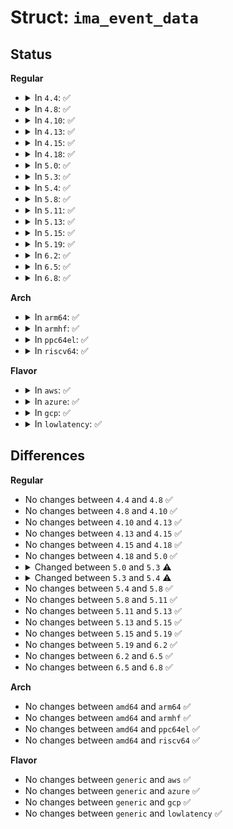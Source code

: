 # Struct: <code>ima_event_data</code>

## Status
<b>Regular</b>
<ul>
<li>
<details>
<summary>In <code>4.4</code>: ✅</summary>

```c
struct ima_event_data {
    struct integrity_iint_cache *iint;
    struct file *file;
    const unsigned char *filename;
    struct evm_ima_xattr_data *xattr_value;
    int xattr_len;
    const char *violation;
};
```
</details>
</li>
<li>
<details>
<summary>In <code>4.8</code>: ✅</summary>

```c
struct ima_event_data {
    struct integrity_iint_cache *iint;
    struct file *file;
    const unsigned char *filename;
    struct evm_ima_xattr_data *xattr_value;
    int xattr_len;
    const char *violation;
};
```
</details>
</li>
<li>
<details>
<summary>In <code>4.10</code>: ✅</summary>

```c
struct ima_event_data {
    struct integrity_iint_cache *iint;
    struct file *file;
    const unsigned char *filename;
    struct evm_ima_xattr_data *xattr_value;
    int xattr_len;
    const char *violation;
};
```
</details>
</li>
<li>
<details>
<summary>In <code>4.13</code>: ✅</summary>

```c
struct ima_event_data {
    struct integrity_iint_cache *iint;
    struct file *file;
    const unsigned char *filename;
    struct evm_ima_xattr_data *xattr_value;
    int xattr_len;
    const char *violation;
};
```
</details>
</li>
<li>
<details>
<summary>In <code>4.15</code>: ✅</summary>

```c
struct ima_event_data {
    struct integrity_iint_cache *iint;
    struct file *file;
    const unsigned char *filename;
    struct evm_ima_xattr_data *xattr_value;
    int xattr_len;
    const char *violation;
};
```
</details>
</li>
<li>
<details>
<summary>In <code>4.18</code>: ✅</summary>

```c
struct ima_event_data {
    struct integrity_iint_cache *iint;
    struct file *file;
    const unsigned char *filename;
    struct evm_ima_xattr_data *xattr_value;
    int xattr_len;
    const char *violation;
};
```
</details>
</li>
<li>
<details>
<summary>In <code>5.0</code>: ✅</summary>

```c
struct ima_event_data {
    struct integrity_iint_cache *iint;
    struct file *file;
    const unsigned char *filename;
    struct evm_ima_xattr_data *xattr_value;
    int xattr_len;
    const char *violation;
};
```
</details>
</li>
<li>
<details>
<summary>In <code>5.3</code>: ✅</summary>

```c
struct ima_event_data {
    struct integrity_iint_cache *iint;
    struct file *file;
    const unsigned char *filename;
    struct evm_ima_xattr_data *xattr_value;
    int xattr_len;
    const char *violation;
    const void *buf;
    int buf_len;
};
```
</details>
</li>
<li>
<details>
<summary>In <code>5.4</code>: ✅</summary>

```c
struct ima_event_data {
    struct integrity_iint_cache *iint;
    struct file *file;
    const unsigned char *filename;
    struct evm_ima_xattr_data *xattr_value;
    int xattr_len;
    const struct modsig *modsig;
    const char *violation;
    const void *buf;
    int buf_len;
};
```
</details>
</li>
<li>
<details>
<summary>In <code>5.8</code>: ✅</summary>

```c
struct ima_event_data {
    struct integrity_iint_cache *iint;
    struct file *file;
    const unsigned char *filename;
    struct evm_ima_xattr_data *xattr_value;
    int xattr_len;
    const struct modsig *modsig;
    const char *violation;
    const void *buf;
    int buf_len;
};
```
</details>
</li>
<li>
<details>
<summary>In <code>5.11</code>: ✅</summary>

```c
struct ima_event_data {
    struct integrity_iint_cache *iint;
    struct file *file;
    const unsigned char *filename;
    struct evm_ima_xattr_data *xattr_value;
    int xattr_len;
    const struct modsig *modsig;
    const char *violation;
    const void *buf;
    int buf_len;
};
```
</details>
</li>
<li>
<details>
<summary>In <code>5.13</code>: ✅</summary>

```c
struct ima_event_data {
    struct integrity_iint_cache *iint;
    struct file *file;
    const unsigned char *filename;
    struct evm_ima_xattr_data *xattr_value;
    int xattr_len;
    const struct modsig *modsig;
    const char *violation;
    const void *buf;
    int buf_len;
};
```
</details>
</li>
<li>
<details>
<summary>In <code>5.15</code>: ✅</summary>

```c
struct ima_event_data {
    struct integrity_iint_cache *iint;
    struct file *file;
    const unsigned char *filename;
    struct evm_ima_xattr_data *xattr_value;
    int xattr_len;
    const struct modsig *modsig;
    const char *violation;
    const void *buf;
    int buf_len;
};
```
</details>
</li>
<li>
<details>
<summary>In <code>5.19</code>: ✅</summary>

```c
struct ima_event_data {
    struct integrity_iint_cache *iint;
    struct file *file;
    const unsigned char *filename;
    struct evm_ima_xattr_data *xattr_value;
    int xattr_len;
    const struct modsig *modsig;
    const char *violation;
    const void *buf;
    int buf_len;
};
```
</details>
</li>
<li>
<details>
<summary>In <code>6.2</code>: ✅</summary>

```c
struct ima_event_data {
    struct integrity_iint_cache *iint;
    struct file *file;
    const unsigned char *filename;
    struct evm_ima_xattr_data *xattr_value;
    int xattr_len;
    const struct modsig *modsig;
    const char *violation;
    const void *buf;
    int buf_len;
};
```
</details>
</li>
<li>
<details>
<summary>In <code>6.5</code>: ✅</summary>

```c
struct ima_event_data {
    struct integrity_iint_cache *iint;
    struct file *file;
    const unsigned char *filename;
    struct evm_ima_xattr_data *xattr_value;
    int xattr_len;
    const struct modsig *modsig;
    const char *violation;
    const void *buf;
    int buf_len;
};
```
</details>
</li>
<li>
<details>
<summary>In <code>6.8</code>: ✅</summary>

```c
struct ima_event_data {
    struct integrity_iint_cache *iint;
    struct file *file;
    const unsigned char *filename;
    struct evm_ima_xattr_data *xattr_value;
    int xattr_len;
    const struct modsig *modsig;
    const char *violation;
    const void *buf;
    int buf_len;
};
```
</details>
</li>
</ul>
<b>Arch</b>
<ul>
<li>
<details>
<summary>In <code>arm64</code>: ✅</summary>

```c
struct ima_event_data {
    struct integrity_iint_cache *iint;
    struct file *file;
    const unsigned char *filename;
    struct evm_ima_xattr_data *xattr_value;
    int xattr_len;
    const struct modsig *modsig;
    const char *violation;
    const void *buf;
    int buf_len;
};
```
</details>
</li>
<li>
<details>
<summary>In <code>armhf</code>: ✅</summary>

```c
struct ima_event_data {
    struct integrity_iint_cache *iint;
    struct file *file;
    const unsigned char *filename;
    struct evm_ima_xattr_data *xattr_value;
    int xattr_len;
    const struct modsig *modsig;
    const char *violation;
    const void *buf;
    int buf_len;
};
```
</details>
</li>
<li>
<details>
<summary>In <code>ppc64el</code>: ✅</summary>

```c
struct ima_event_data {
    struct integrity_iint_cache *iint;
    struct file *file;
    const unsigned char *filename;
    struct evm_ima_xattr_data *xattr_value;
    int xattr_len;
    const struct modsig *modsig;
    const char *violation;
    const void *buf;
    int buf_len;
};
```
</details>
</li>
<li>
<details>
<summary>In <code>riscv64</code>: ✅</summary>

```c
struct ima_event_data {
    struct integrity_iint_cache *iint;
    struct file *file;
    const unsigned char *filename;
    struct evm_ima_xattr_data *xattr_value;
    int xattr_len;
    const struct modsig *modsig;
    const char *violation;
    const void *buf;
    int buf_len;
};
```
</details>
</li>
</ul>
<b>Flavor</b>
<ul>
<li>
<details>
<summary>In <code>aws</code>: ✅</summary>

```c
struct ima_event_data {
    struct integrity_iint_cache *iint;
    struct file *file;
    const unsigned char *filename;
    struct evm_ima_xattr_data *xattr_value;
    int xattr_len;
    const struct modsig *modsig;
    const char *violation;
    const void *buf;
    int buf_len;
};
```
</details>
</li>
<li>
<details>
<summary>In <code>azure</code>: ✅</summary>

```c
struct ima_event_data {
    struct integrity_iint_cache *iint;
    struct file *file;
    const unsigned char *filename;
    struct evm_ima_xattr_data *xattr_value;
    int xattr_len;
    const struct modsig *modsig;
    const char *violation;
    const void *buf;
    int buf_len;
};
```
</details>
</li>
<li>
<details>
<summary>In <code>gcp</code>: ✅</summary>

```c
struct ima_event_data {
    struct integrity_iint_cache *iint;
    struct file *file;
    const unsigned char *filename;
    struct evm_ima_xattr_data *xattr_value;
    int xattr_len;
    const struct modsig *modsig;
    const char *violation;
    const void *buf;
    int buf_len;
};
```
</details>
</li>
<li>
<details>
<summary>In <code>lowlatency</code>: ✅</summary>

```c
struct ima_event_data {
    struct integrity_iint_cache *iint;
    struct file *file;
    const unsigned char *filename;
    struct evm_ima_xattr_data *xattr_value;
    int xattr_len;
    const struct modsig *modsig;
    const char *violation;
    const void *buf;
    int buf_len;
};
```
</details>
</li>
</ul>

## Differences
<b>Regular</b>
<ul>
<li>
No changes between <code>4.4</code> and <code>4.8</code> ✅
</li>
<li>
No changes between <code>4.8</code> and <code>4.10</code> ✅
</li>
<li>
No changes between <code>4.10</code> and <code>4.13</code> ✅
</li>
<li>
No changes between <code>4.13</code> and <code>4.15</code> ✅
</li>
<li>
No changes between <code>4.15</code> and <code>4.18</code> ✅
</li>
<li>
No changes between <code>4.18</code> and <code>5.0</code> ✅
</li>
<li>
<details>
<summary>Changed between <code>5.0</code> and <code>5.3</code> ⚠️</summary>
<ul>
<li>
<b>Field added. </b>
<code>const void *buf</code>
</li>
<li>
<b>Field added. </b>
<code>int buf_len</code>
</li>
</ul>
</details>
</li>
<li>
<details>
<summary>Changed between <code>5.3</code> and <code>5.4</code> ⚠️</summary>
<ul>
<li>
<b>Field added. </b>
<code>const struct modsig *modsig</code>
</li>
</ul>
</details>
</li>
<li>
No changes between <code>5.4</code> and <code>5.8</code> ✅
</li>
<li>
No changes between <code>5.8</code> and <code>5.11</code> ✅
</li>
<li>
No changes between <code>5.11</code> and <code>5.13</code> ✅
</li>
<li>
No changes between <code>5.13</code> and <code>5.15</code> ✅
</li>
<li>
No changes between <code>5.15</code> and <code>5.19</code> ✅
</li>
<li>
No changes between <code>5.19</code> and <code>6.2</code> ✅
</li>
<li>
No changes between <code>6.2</code> and <code>6.5</code> ✅
</li>
<li>
No changes between <code>6.5</code> and <code>6.8</code> ✅
</li>
</ul>
<b>Arch</b>
<ul>
<li>
No changes between <code>amd64</code> and <code>arm64</code> ✅
</li>
<li>
No changes between <code>amd64</code> and <code>armhf</code> ✅
</li>
<li>
No changes between <code>amd64</code> and <code>ppc64el</code> ✅
</li>
<li>
No changes between <code>amd64</code> and <code>riscv64</code> ✅
</li>
</ul>
<b>Flavor</b>
<ul>
<li>
No changes between <code>generic</code> and <code>aws</code> ✅
</li>
<li>
No changes between <code>generic</code> and <code>azure</code> ✅
</li>
<li>
No changes between <code>generic</code> and <code>gcp</code> ✅
</li>
<li>
No changes between <code>generic</code> and <code>lowlatency</code> ✅
</li>
</ul>

